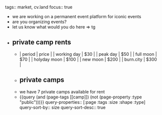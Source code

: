 tags:: market, cv.land
focus:: true

- we are working on a permanent event platform for iconic events
- are you organizing events?
- let us know what would you do here => tg
- ## private camp rents
	- | period | price |
	  | working day | $30 |
	  | peak day | $50 |
	  | full moon | $70 |
	  | holyday moon | $100 |
	  | new moon | $200 |
	  | burn.city | $300 |
	- ## private camps
	- we have 7 private camps available for rent
	- {{query (and (page-tags [[camp]]) (not (page-property :type "public")))}}
	  query-properties:: [:page :tags :size :shape :type]
	  query-sort-by:: size
	  query-sort-desc:: true